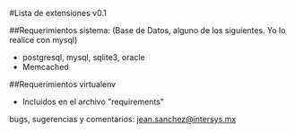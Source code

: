 #Lista de extensiones v0.1

##Requerimientos sistema:
  (Base de Datos, alguno de los siguientes. Yo lo realice con mysql)
- postgresql, mysql, sqlite3, oracle
- Memcached

##Requerimientos virtualenv
- Incluidos en el archivo "requirements"

bugs, sugerencias y comentarios: jean.sanchez@intersys.mx
